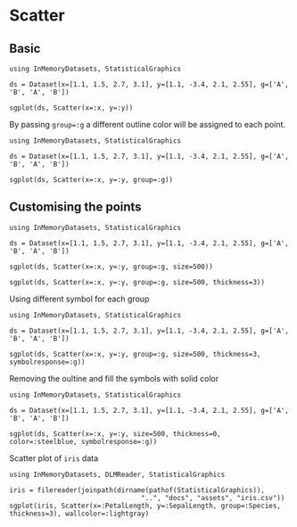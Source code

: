 # Scatter

## Basic

```@example
using InMemoryDatasets, StatisticalGraphics

ds = Dataset(x=[1.1, 1.5, 2.7, 3.1], y=[1.1, -3.4, 2.1, 2.55], g=['A', 'B', 'A', 'B'])

sgplot(ds, Scatter(x=:x, y=:y))
```

By passing `group=:g` a different outline color will be assigned to each point.

```@example
using InMemoryDatasets, StatisticalGraphics

ds = Dataset(x=[1.1, 1.5, 2.7, 3.1], y=[1.1, -3.4, 2.1, 2.55], g=['A', 'B', 'A', 'B'])

sgplot(ds, Scatter(x=:x, y=:y, group=:g))
```

## Customising the points

```@example
using InMemoryDatasets, StatisticalGraphics

ds = Dataset(x=[1.1, 1.5, 2.7, 3.1], y=[1.1, -3.4, 2.1, 2.55], g=['A', 'B', 'A', 'B'])

sgplot(ds, Scatter(x=:x, y=:y, group=:g, size=500))

sgplot(ds, Scatter(x=:x, y=:y, group=:g, size=500, thickness=3))
```

Using different symbol for each group

```@example
using InMemoryDatasets, StatisticalGraphics

ds = Dataset(x=[1.1, 1.5, 2.7, 3.1], y=[1.1, -3.4, 2.1, 2.55], g=['A', 'B', 'A', 'B'])

sgplot(ds, Scatter(x=:x, y=:y, group=:g, size=500, thickness=3, symbolresponse=:g))
```

Removing the oultine and fill the symbols with solid color

```@example
using InMemoryDatasets, StatisticalGraphics

ds = Dataset(x=[1.1, 1.5, 2.7, 3.1], y=[1.1, -3.4, 2.1, 2.55], g=['A', 'B', 'A', 'B'])

sgplot(ds, Scatter(x=:x, y=:y, size=500, thickness=0, color=:steelblue, symbolresponse=:g))
```

Scatter plot of `iris` data

```@example
using InMemoryDatasets, DLMReader, StatisticalGraphics

iris = filereader(joinpath(dirname(pathof(StatisticalGraphics)),
                                 "..", "docs", "assets", "iris.csv"))
sgplot(iris, Scatter(x=:PetalLength, y=:SepalLength, group=:Species, thickness=3), wallcolor=:lightgray)
```